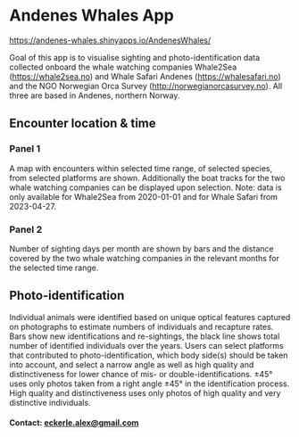 # Andenes Whales App

<https://andenes-whales.shinyapps.io/AndenesWhales/>

Goal of this app is to visualise sighting and photo-identification data
collected onboard the whale watching companies Whale2Sea
(<https://whale2sea.no>) and Whale Safari Andenes
(<https://whalesafari.no>) and the NGO Norwegian Orca Survey
(<http://norwegianorcasurvey.no>). All three are based in Andenes,
northern Norway.

## Encounter location & time

### Panel 1

A map with encounters within selected time range, of selected species,
from selected platforms are shown. Additionally the boat tracks for the
two whale watching companies can be displayed upon selection. Note: data
is only available for Whale2Sea from 2020-01-01 and for Whale Safari
from 2023-04-27.

### Panel 2

Number of sighting days per month are shown by bars and the distance
covered by the two whale watching companies in the relevant months for
the selected time range.

## Photo-identification

Individual animals were identified based on unique optical features
captured on photographs to estimate numbers of individuals and recapture
rates. Bars show new identifications and re-sightings, the black line
shows total number of identified individuals over the years. Users can
select platforms that contributed to photo-identification, which body
side(s) should be taken into account, and select a narrow angle as well
as high quality and distinctiveness for lower chance of mis- or
double-identifications. ±45° uses only photos taken from a right angle
±45° in the identification process. High quality and distinctiveness
uses only photos of high quality and very distinctive individuals.

#### Contact: <eckerle.alex@gmail.com>
